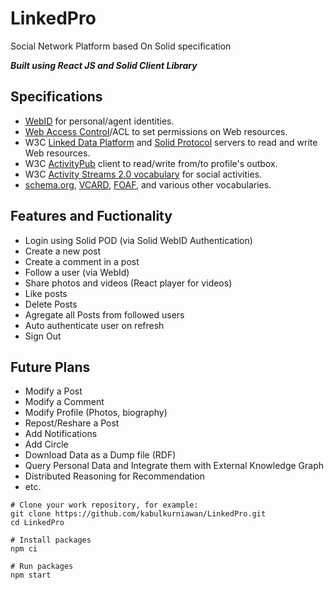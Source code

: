 # LinkedPro

Social Network Platform based On Solid specification

**_Built using React JS and Solid Client Library_**

## Specifications

* [WebID](https://www.w3.org/2005/Incubator/webid/spec/identity/) for personal/agent identities.
* [Web Access Control](https://solidproject.org/TR/wac)/ACL to set permissions on Web resources.
* W3C [Linked Data Platform](http://www.w3.org/TR/ldp/) and [Solid Protocol](https://solidproject.org/TR/protocol) servers to read and write Web resources.
* W3C [ActivityPub](https://www.w3.org/TR/activitypub/) client to read/write from/to profile's outbox.
* W3C [Activity Streams 2.0 vocabulary](https://www.w3.org/TR/activitystreams-vocabulary) for social activities.
* [schema.org](http://schema.org/), [VCARD](https://www.w3.org/TR/vcard-rdf/), [FOAF](http://xmlns.com/foaf/0.1/),  and various other vocabularies.

## Features and Fuctionality

-   Login using Solid POD (via Solid WebID Authentication)
-   Create a new post
-   Create a comment in a post
-   Follow a user (via WebId)
-   Share photos and videos (React player for videos)
-   Like posts
-   Delete Posts
-   Agregate all Posts from followed users
-   Auto authenticate user on refresh
-   Sign Out

## Future Plans

-   Modify a Post
-   Modify a Comment
-   Modify Profile (Photos, biography)
-   Repost/Reshare a Post
-   Add Notifications
-   Add Circle
-   Download Data as a Dump file (RDF)
-   Query Personal Data and Integrate them with External Knowledge Graph
-   Distributed Reasoning for Recommendation
-   etc.


```text
# Clone your work repository, for example:
git clone https://github.com/kabulkurniawan/LinkedPro.git
cd LinkedPro

# Install packages
npm ci

# Run packages
npm start

```

